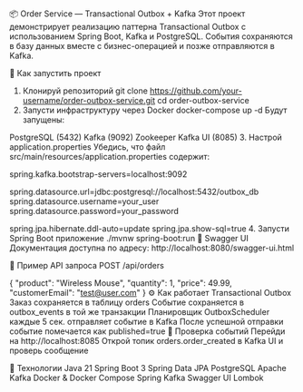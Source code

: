 📦 Order Service — Transactional Outbox + Kafka
Этот проект демонстрирует реализацию паттерна Transactional Outbox с использованием Spring Boot, Kafka и PostgreSQL.
События сохраняются в базу данных вместе с бизнес-операцией и позже отправляются в Kafka.

🚀 Как запустить проект
1. Клонируй репозиторий
git clone https://github.com/your-username/order-outbox-service.git
cd order-outbox-service
2. Запусти инфраструктуру через Docker
docker-compose up -d
Будут запущены:

PostgreSQL (5432)
Kafka (9092)
Zookeeper
Kafka UI (8085)
3. Настрой application.properties
Убедись, что файл src/main/resources/application.properties содержит:

spring.kafka.bootstrap-servers=localhost:9092

spring.datasource.url=jdbc:postgresql://localhost:5432/outbox_db
spring.datasource.username=your_user
spring.datasource.password=your_password

spring.jpa.hibernate.ddl-auto=update
spring.jpa.show-sql=true
4. Запусти Spring Boot приложение
./mvnw spring-boot:run
🔗 Swagger UI
Документация доступна по адресу:
http://localhost:8080/swagger-ui.html

🔁 Пример API запроса
POST /api/orders

{
  "product": "Wireless Mouse",
  "quantity": 1,
  "price": 49.99,
  "customerEmail": "test@user.com"
}
⚙️ Как работает Transactional Outbox
Заказ сохраняется в таблицу orders
Событие сохраняется в outbox_events в той же транзакции
Планировщик OutboxScheduler каждые 5 сек. отправляет событие в Kafka
После успешной отправки событие помечается как published=true
🧪 Проверка событий
Перейди на http://localhost:8085
Открой топик orders.order_created в Kafka UI и проверь сообщение

🧰 Технологии
Java 21
Spring Boot 3
Spring Data JPA
PostgreSQL
Apache Kafka
Docker & Docker Compose
Spring Kafka
Swagger UI
Lombok